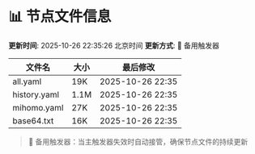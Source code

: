 # 📊 节点文件信息

**更新时间**: 2025-10-26 22:35:26 北京时间
**更新方式**: 🔄 备用触发器

| 文件名 | 大小 | 最后修改 |
|--------|------|----------|
| all.yaml | 19K | 2025-10-26 22:35 |
| history.yaml | 1.1M | 2025-10-26 22:35 |
| mihomo.yaml | 27K | 2025-10-26 22:35 |
| base64.txt | 16K | 2025-10-26 22:35 |

> 🔄 备用触发器：当主触发器失效时自动接管，确保节点文件的持续更新
